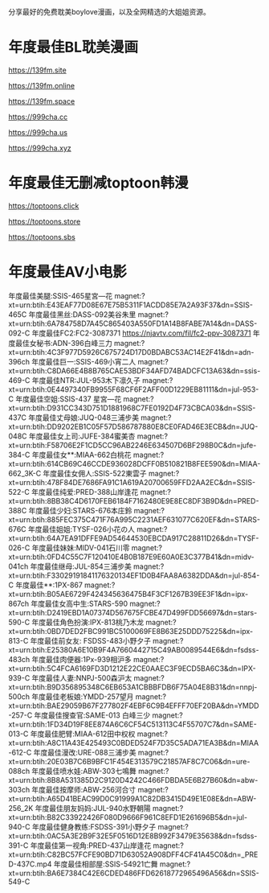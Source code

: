 分享最好的免费耽美boylove漫画，以及全网精选的大姐姐资源。

# 年度最佳BL耽美漫画

https://139fm.site

https://139fm.online

https://139fm.space

https://999cha.cc

https://999cha.us

https://999cha.xyz

# 年度最佳无删减toptoon韩漫

https://toptoons.click

https://toptoons.store

https://toptoons.sbs

# 年度最佳AV小电影

年度最佳美腿:SSIS-465星宮—花
magnet:?xt=urn:btih:E43EAF77D08E67E75B5311F1ACDD85E7A2A93F37&dn=SSIS-465C
年度最佳黑丝:DASS-092美谷朱里
magnet:?xt=urn:btih:6A784758D7A45C865403A550FD1A14B8FABE7A14&dn=DASS-092-C
年度最佳FC2:FC2-3087371
https://njavtv.com/fil/fc2-ppv-3087371
年度最佳女秘书:ADN-396白峰三力
magnet:?xt=urn:btih:4C3F977D5926C675724D17D0BDABC53AC14E2F41&dn=adn-396ch
年度最佳巨一:SSIS-469小宵二人
magnet:?xt=urn:btih:C8DA66E4B8B765CAE53BDF34AFD74BADCFC13A63&dn=ssis-469-C
年度最佳NTR:JUL-953木下凛久子
magnet:?xt=urn:btih:0E4497340FB9955F68CF6F2AFF00D1229EB81111&dn=jul-953-C
年度最佳空姐:SSIS-437 星宮—花
magnet:?xt=urn:btih:D931CC343D751D1881968C7FE0192D4F73CBCA03&dn=SSIS-437C
年度最佳丈母娘:JUQ-048三浦步美
magnet:?xt=urn:btih:DD9202EB1C05F57D586787880E8CE0FAD46E3ECB&dn=JUQ-048C
年度最佳女上司:JUFE-384蜜美杏
magnet:?xt=urn:btih:F58706E2F1CD5CC96AB2246E634507D6BF298B0C&dn=jufe-384-C
年度最佳女**:MIAA-662白桃花
magnet:?xt=urn:btih:614CB69C46CCDE936028DCFF0B510821B8FEE590&dn=MIAA-662_3K-C
年度最佳女佣人:SSIS-522東雲子
magnet:?xt=urn:btih:478F84DE7686FA91C1A619A20700659FFD2AA2EC&dn=SSIS-522-C
年度最佳纯爱:PRED-388山岸逢花
magnet:?xt=urn:btih:8BB38C4D6170FEB6184F7162480E9E8EC8DF3B9D&dn=PRED-388C
年度最佳少妇:STARS-676本庄鈴
magnet:?xt=urn:btih:885FEC375C471F76A995C2231AEF631077C620EF&dn=STARS-676C
年度最佳姐姐:TYSF-026小花の人
magnet:?xt=urn:btih:64A7EA91DFFE9AD54644530EBCDA917C28811D26&dn=TYSF-026-C
年度最佳妹妹:MIDV-041石川零
magnet:?xt=urn:btih:0FD4C55C7F120410E4B0B187E9E60A0E3C377B41&dn=midv-041ch
年度最佳继母:JUL-854三浦步美
magnet:?xt=urn:btih:F33029191841176320134EF1D0B4FAA8A6382DDA&dn=jul-854-C
年度最佳**:1PX-867
magnet:?xt=urn:btih:B05AE6729F424345636475B4F3CF1267B39EE3F1&dn=ipx-867ch
年度最佳女高中生:STARS-590
magnet:?xt=urn:btih:D2419EBD1A07374D567675FCBE47D499FDD56697&dn=stars-590-C
年度最佳角色扮演:IPX-813桃乃木龙
magnet:?xt=urn:btih:0BD7DED2FBC991BC5100069FE8B63E25DDD75225&dn=ipx-813-C
年度最佳前女友: FSDSS-483小野夕子
magnet:?xt=urn:btih:E25380A6E10B9F4A7660442715C49AB0089544E6&dn=fsdss-483ch
年度最佳肉便器:1Px-939相沪多
magnet:?xt=urn:btih:5C4FCA6169FD3D1212E22CE0AAEC3F9ECD5BA6C3&dn=IPX-939-C
年度最佳人妻:NNPJ-500森沪太
magnet:?xt=urn:btih:B9D356895348C6EB653A1CBBBFDB6F75A04E8B31&dn=nnpj-500ch
年度最佳老板娘:YMDD-257望月
magnet:?xt=urn:btih:BAE29059B67F277802F4EBF6C9B4EFFF70EF20BA&dn=YMDD-257-C
年度最佳搜查官:SAME-013 白峰三少
magnet:?xt=urn:btih:1FD34D19F8EE874A6C6CF54C513113C4F55707C7&dn=SAME-013-C
年度最佳肥臂:MIAA-612田中权权
magnet:?xt=urn:btih:A8C11A43E425493C0BDED524F7D35C5ADA71EA3B&dn=MIAA-612-C
年度最佳漫改:URE-088三浦步美
magnet:?xt=urn:btih:20E03B7C6B9BFC1F454E313579C21857AF8C7C06&dn=ure-088ch
年度最佳喷水娃:ABW-303七鳴舞
magnet:?xt=urn:btih:8B8A531385D2C9120D4242C466FDBDA5E6B27B60&dn=abw-303ch
年度最佳按摩师:ABW-256河合寸
magnet:?xt=urn:btih:A65D41BEAC99D0C91999A1C82DB3415D49E1E08E&dn=ABW-256_2K
年度最佳朋友妈妈:JUL-940水野朝陽
magnet:?xt=urn:btih:B82C33922426F080D9666F961C8EFD1E261696B5&dn=jul-940-C
年度最佳健身教练:FSDSS-391小野夕子
magnet:?xt=urn:btih:0AC5A3E2B9F32E5F0516D12E8B992F3479E35638&dn=fsdss-391-C
年度最佳第一视角:PRED-437山岸逢花
magnet:?xt=urn:btih:C82BC57FCFE90BD71D63052A908DFF4CF41A45C0&dn=_PRED-437C.mp4
年度最佳相部屋:SSIS-54921亡舞
magnet:?xt=urn:btih:BA6E7384C42E6CDED486FFD62618772965496A56&dn=SSIS-549-C
